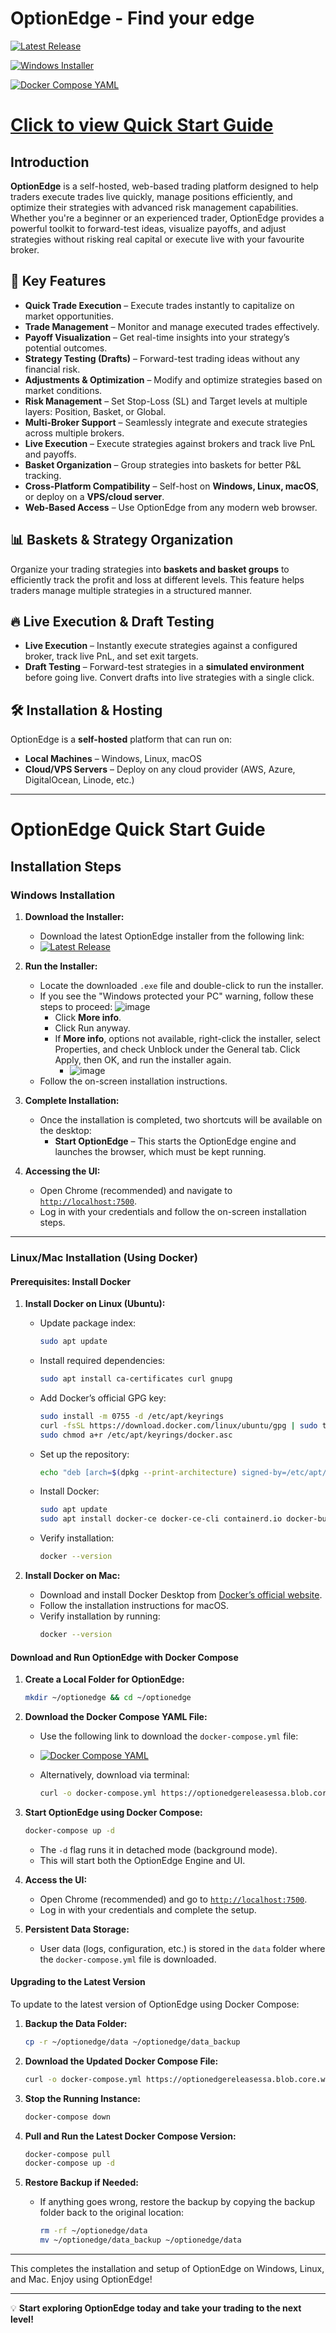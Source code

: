 # OptionEdge  - Find your edge

[![Latest Release](https://img.shields.io/github/v/release/optionedge/optionedge-releases?style=for-the-badge)](https://github.com/optionedge/optionedge-releases/releases)

[![Windows Installer](https://img.shields.io/badge/Download-Windows%20Installer-blue)](https://store-api.optionedge.in/releases/OptionEdge_Installer_1.0.37.exe) 

[![Docker Compose YAML](https://img.shields.io/badge/Download-Docker%20Compose-blue)](https://store-api.optionedge.in/releases/docker-compose.yml) 

# [Click to view Quick Start Guide](#optionedge-quick-start-guide)

## Introduction

**OptionEdge** is a self-hosted, web-based trading platform designed to help traders execute trades live quickly, manage positions efficiently, and optimize their strategies with advanced risk management capabilities. Whether you're a beginner or an experienced trader, OptionEdge provides a powerful toolkit to forward-test ideas, visualize payoffs, and adjust strategies without risking real capital or execute live with your favourite broker.

## 🚀 Key Features

- **Quick Trade Execution** – Execute trades instantly to capitalize on market opportunities.
- **Trade Management** – Monitor and manage executed trades effectively.
- **Payoff Visualization** – Get real-time insights into your strategy’s potential outcomes.
- **Strategy Testing (Drafts)** – Forward-test trading ideas without any financial risk.
- **Adjustments & Optimization** – Modify and optimize strategies based on market conditions.
- **Risk Management** – Set Stop-Loss (SL) and Target levels at multiple layers: Position, Basket, or Global.
- **Multi-Broker Support** – Seamlessly integrate and execute strategies across multiple brokers.
- **Live Execution** – Execute strategies against brokers and track live PnL and payoffs.
- **Basket Organization** – Group strategies into baskets for better P&L tracking.
- **Cross-Platform Compatibility** – Self-host on **Windows, Linux, macOS**, or deploy on a **VPS/cloud server**.
- **Web-Based Access** – Use OptionEdge from any modern web browser.

## 📊 Baskets & Strategy Organization

Organize your trading strategies into **baskets and basket groups** to efficiently track the profit and loss at different levels. This feature helps traders manage multiple strategies in a structured manner.

## 🔥 Live Execution & Draft Testing

- **Live Execution** – Instantly execute strategies against a configured broker, track live PnL, and set exit targets.
- **Draft Testing** – Forward-test strategies in a **simulated environment** before going live. Convert drafts into live strategies with a single click.

## 🛠️ Installation & Hosting

OptionEdge is a **self-hosted** platform that can run on:
- **Local Machines** – Windows, Linux, macOS
- **Cloud/VPS Servers** – Deploy on any cloud provider (AWS, Azure, DigitalOcean, Linode, etc.)

---

# OptionEdge Quick Start Guide

## Installation Steps

### **Windows Installation**

1. **Download the Installer:**

   - Download the latest OptionEdge installer from the following link:
   - [![Latest Release](https://img.shields.io/github/v/release/optionedge/optionedge-releases?style=for-the-badge)](https://github.com/optionedge/optionedge-releases/releases)

2. **Run the Installer:**

   - Locate the downloaded `.exe` file and double-click to run the installer.
   - If you see the "Windows protected your PC" warning, follow these steps to proceed:
     ![image](https://github.com/user-attachments/assets/27a36ed9-036d-4443-adf4-37c4585c947d)
      - Click **More info**.
      - Click Run anyway.
      - If **More info**, options not available, right-click the installer, select Properties, and check Unblock under the General tab. Click Apply, then OK, and run the installer again.
        - ![image](https://github.com/user-attachments/assets/af3e9083-82e2-4551-9171-39ecb9f05350)
   - Follow the on-screen installation instructions.

3. **Complete Installation:**

   - Once the installation is completed, two shortcuts will be available on the desktop:
     - **Start OptionEdge** – This starts the OptionEdge engine and launches the browser, which must be kept running.
     
4. **Accessing the UI:**

   - Open Chrome (recommended) and navigate to [`http://localhost:7500`](http://localhost:7500).
   - Log in with your credentials and follow the on-screen installation steps.

---

### **Linux/Mac Installation (Using Docker)**

#### **Prerequisites: Install Docker**

1. **Install Docker on Linux (Ubuntu):**

   - Update package index:
     ```bash
     sudo apt update
     ```
   - Install required dependencies:
     ```bash
     sudo apt install ca-certificates curl gnupg
     ```
   - Add Docker’s official GPG key:
     ```bash
     sudo install -m 0755 -d /etc/apt/keyrings
     curl -fsSL https://download.docker.com/linux/ubuntu/gpg | sudo tee /etc/apt/keyrings/docker.asc > /dev/null
     sudo chmod a+r /etc/apt/keyrings/docker.asc
     ```
   - Set up the repository:
     ```bash
     echo "deb [arch=$(dpkg --print-architecture) signed-by=/etc/apt/keyrings/docker.asc] https://download.docker.com/linux/ubuntu $(lsb_release -cs) stable" | sudo tee /etc/apt/sources.list.d/docker.list > /dev/null
     ```
   - Install Docker:
     ```bash
     sudo apt update
     sudo apt install docker-ce docker-ce-cli containerd.io docker-buildx-plugin docker-compose-plugin
     ```
   - Verify installation:
     ```bash
     docker --version
     ```

2. **Install Docker on Mac:**

   - Download and install Docker Desktop from [Docker’s official website](https://docs.docker.com/desktop/setup/install/mac-install/).
   - Follow the installation instructions for macOS.
   - Verify installation by running:
     ```bash
     docker --version
     ```

#### **Download and Run OptionEdge with Docker Compose**

1. **Create a Local Folder for OptionEdge:**

   ```bash
   mkdir ~/optionedge && cd ~/optionedge
   ```

2. **Download the Docker Compose YAML File:**

   - Use the following link to download the `docker-compose.yml` file:

   - [![Docker Compose YAML](https://img.shields.io/badge/Download-Docker%20Compose-blue)](https://optionedgereleasessa.blob.core.windows.net/optionedge-github-releases/docker-compose.yml)

   - Alternatively, download via terminal:
     ```bash
     curl -o docker-compose.yml https://optionedgereleasessa.blob.core.windows.net/optionedge-github-releases/docker-compose.yml
     ```

3. **Start OptionEdge using Docker Compose:**

   ```bash
   docker-compose up -d
   ```

   - The `-d` flag runs it in detached mode (background mode).
   - This will start both the OptionEdge Engine and UI.

4. **Access the UI:**

   - Open Chrome (recommended) and go to [`http://localhost:7500`](http://localhost:7500).
   - Log in with your credentials and complete the setup.

5. **Persistent Data Storage:**

   - User data (logs, configuration, etc.) is stored in the `data` folder where the `docker-compose.yml` file is downloaded.

#### **Upgrading to the Latest Version**

To update to the latest version of OptionEdge using Docker Compose:

1. **Backup the Data Folder:**

   ```bash
   cp -r ~/optionedge/data ~/optionedge/data_backup
   ```

2. **Download the Updated Docker Compose File:**

   ```bash
   curl -o docker-compose.yml https://optionedgereleasessa.blob.core.windows.net/optionedge-github-releases/docker-compose.yml
   ```

3. **Stop the Running Instance:**

   ```bash
   docker-compose down
   ```

4. **Pull and Run the Latest Docker Compose Version:**

   ```bash
   docker-compose pull
   docker-compose up -d
   ```

5. **Restore Backup if Needed:**

   - If anything goes wrong, restore the backup by copying the backup folder back to the original location:
     ```bash
     rm -rf ~/optionedge/data
     mv ~/optionedge/data_backup ~/optionedge/data
     ```

---

This completes the installation and setup of OptionEdge on Windows, Linux, and Mac. Enjoy using OptionEdge!


---

💡 **Start exploring OptionEdge today and take your trading to the next level!**
